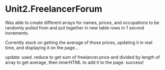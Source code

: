 # Unit2.FreelancerForum

Was able to create different arrays for names, prices, and occupations to be randomly pulled from and put together in new table rows in 1 second increments.

Currently stuck on getting the average of those prices, updating it in real time, and displaying it on the page...

update: used .reduce to get sum of freelancer.price and divided by length of array to get average, then innerHTML to add it to the page. success!
